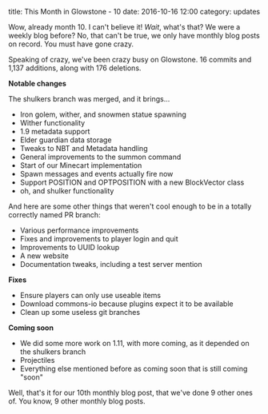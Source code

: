 title: This Month in Glowstone - 10
date: 2016-10-16 12:00
category: updates

Wow, already month 10. I can't believe it! *Wait*, what's that? We were a weekly blog before? No, that can't be true, we only have monthly blog posts on record. You must have gone crazy.

Speaking of crazy, we've been crazy busy on Glowstone. 16 commits and 1,137 additions, along with 176 deletions. 

**Notable changes** 

The shulkers branch was merged, and it brings...

* Iron golem, wither, and snowmen statue spawning
* Wither functionality
* 1.9 metadata support
* Elder guardian data storage
* Tweaks to NBT and Metadata handling
* General improvements to the summon command
* Start of our Minecart implementation
* Spawn messages and events actually fire now
* Support POSITION and OPTPOSITION with a new BlockVector class
* oh, and shulker functionality

And here are some other things that weren't cool enough to be in a totally correctly named PR branch:

* Various performance improvements
* Fixes and improvements to player login and quit
* Improvements to UUID lookup
* A new website
* Documentation tweaks, including a test server mention


**Fixes**
* Ensure players can only use useable items
* Download commons-io because plugins expect it to be available
* Clean up some useless git branches

**Coming soon**
* We did some more work on 1.11, with more coming, as it depended on the shulkers branch
* Projectiles
* Everything else mentioned before as coming soon that is still coming "soon"

Well, that's it for our 10th monthly blog post, that we've done 9 other ones of. You know, 9 other monthly blog posts.
